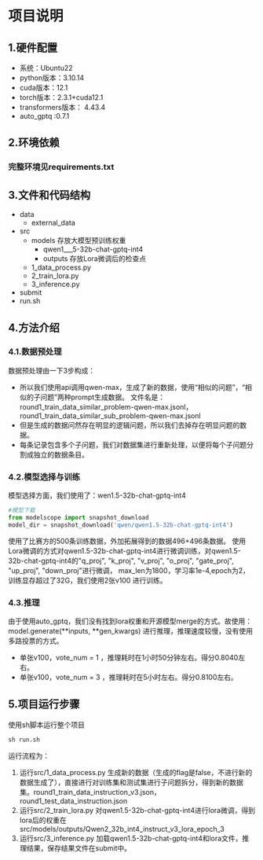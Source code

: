 # 项目说明
## 1.硬件配置
- 系统：Ubuntu22
- python版本：3.10.14
- cuda版本：12.1
- torch版本：2.3.1+cuda12.1
- transformers版本： 4.43.4
- auto_gptq :0.7.1
## 2.环境依赖
### 完整环境见requirements.txt
## 3.文件和代码结构
- data 
  - external_data
- src  
    - models 存放大模型预训练权重
        - qwen1___5-32b-chat-gptq-int4
        - outputs 存放Lora微调后的检查点
    - 1_data_process.py
    - 2_train_lora.py 
    - 3_inference.py
- submit
- run.sh
## 4.方法介绍
### 4.1.数据预处理
数据预处理由一下3步构成：
- 所以我们使用api调用qwen-max，生成了新的数据，使用“相似的问题”，“相似的子问题”两种prompt生成数据。 文件名是：round1_train_data_similar_problem-qwen-max.jsonl，round1_train_data_similar_sub_problem-qwen-max.jsonl
- 但是生成的数据问然存在明显的逻辑问题，所以我们去掉存在明显问题的数据。
- 每条记录包含多个子问题，我们对数据集进行重新处理，以便将每个子问题分割成独立的数据条目。
### 4.2.模型选择与训练
模型选择方面，我们使用了：wen1.5-32b-chat-gptq-int4
```python
#模型下载
from modelscope import snapshot_download
model_dir = snapshot_download('qwen/qwen1.5-32b-chat-gptq-int4')
```
使用了比赛方的500条训练数据，外加拓展得到的数据496+496条数据。
使用Lora微调的方式对qwen1.5-32b-chat-gptq-int4进行微调训练，对qwen1.5-32b-chat-gptq-int4的"q_proj", "k_proj", "v_proj", "o_proj", "gate_proj", "up_proj", "down_proj"进行微调，
max_len为1800，学习率1e-4,epoch为2，训练显存超过了32G，我们使用2张v100 进行训练。

### 4.3.推理
由于使用auto_gptq，我们没有找到lora权重和开源模型merge的方式。故使用：model.generate(**inputs, **gen_kwargs) 进行推理，推理速度较慢，没有使用多路投票的方式。
- 单张v100，vote_num = 1 ，推理耗时在1小时50分钟左右。得分0.8040左右。
- 单张v100，vote_num = 3 ，推理耗时在5小时左右。得分0.8100左右。
## 5.项目运行步骤
使用sh脚本运行整个项目
```python
sh run.sh
```
运行流程为：
1. 运行src/1_data_process.py 生成新的数据（生成的flag是false，不进行新的数据生成了），直接进行对训练集和测试集进行子问题拆分，得到新的数据集。round1_train_data_instruction_v3.json，round1_test_data_instruction.json
2. 运行src/2_train_lora.py 对qwen1.5-32b-chat-gptq-int4进行lora微调，得到lora后的权重在src/models/outputs/Qwen2_32b_int4_instruct_v3_lora_epoch_3
3. 运行src/3_inference.py 加载qwen1.5-32b-chat-gptq-int4和lora文件，推理结果，保存结果文件在submit中。